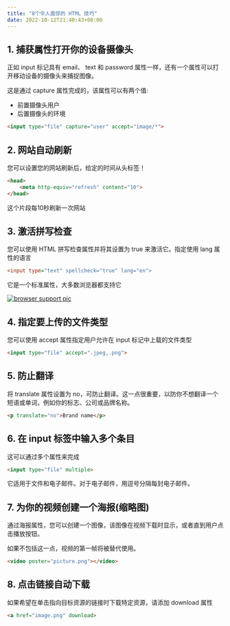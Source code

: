 ```yaml
---
title: "8个令人震惊的 HTML 技巧"
date: 2022-10-12T21:40:43+08:00
---
```


## 1. 捕获属性打开你的设备摄像头

正如 input 标记具有 email、 text 和 password 属性一样，还有一个属性可以打开移动设备的摄像头来捕捉图像。

这是通过 capture 属性完成的，该属性可以有两个值:

- 前置摄像头用户
- 后置摄像头的环境

```html
<input type="file" capture="user" accept="image/*">
```

## 2. 网站自动刷新

您可以设置您的网站刷新后，给定的时间从头标签！

```html
<head>
    <meta http-equiv="refresh" content="10">
</head>
```

这个片段每10秒刷新一次网站

## 3. 激活拼写检查

您可以使用 HTML 拼写检查属性并将其设置为 true 来激活它。指定使用 lang 属性的语言

```ini
<input type="text" spellcheck="true" lang="en">
```

它是一个标准属性，大多数浏览器都支持它

[![browser support pic](https://p3-juejin.byteimg.com/tos-cn-i-k3u1fbpfcp/a0b1a5fbade54717a485a66c5e9a40e0~tplv-k3u1fbpfcp-zoom-in-crop-mark:3024:0:0:0.awebp)](https://res.cloudinary.com/practicaldev/image/fetch/s--LKN8AYIJ--/c_limit%2Cf_auto%2Cfl_progressive%2Cq_auto%2Cw_880/https://dev-to-uploads.s3.amazonaws.com/uploads/articles/d2ss4khmhfn1bw9lgpx9.png)

## 4. 指定要上传的文件类型

您可以使用 accept 属性指定用户允许在 input 标记中上载的文件类型

```html
<input type="file" accept=".jpeg,.png">
```

## 5. 防止翻译

将 translate 属性设置为 no，可防止翻译。这一点很重要，以防你不想翻译一个短语或单词，例如你的标志、公司或品牌名称。

```html
<p translate="no">Brand name</p>
```

## 6. 在 input 标签中输入多个条目

这可以通过多个属性来完成

```html
<input type="file" multiple>
```

它适用于文件和电子邮件。对于电子邮件，用逗号分隔每封电子邮件。

## 7. 为你的视频创建一个海报(缩略图)

通过海报属性，您可以创建一个图像，该图像在视频下载时显示，或者直到用户点击播放按钮。

如果不包括这一点，视频的第一帧将被替代使用。

```html
<video poster="picture.png"></video>
```

## 8. 点击链接自动下载

如果希望在单击指向目标资源的链接时下载特定资源，请添加 download 属性

```html
<a href="image.png" download>
```
